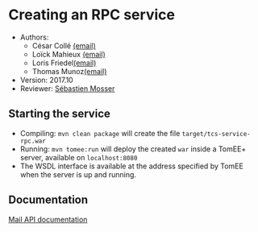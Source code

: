 # Creating an RPC service

  * Authors: 
	+ César Collé [(email)](cesar.colle@etu.unice.fr)
	+ Loïck Mahieux [(email)](loick.mahieux@etu.unice.fr)
	+ Loris Friedel[(email)](loris.friedel@etu.unice.fr)
	+ Thomas Munoz[(email)](thomas.munoz@etu.unice.fr)
  * Version: 2017.10 
  * Reviewer: [Sébastien Mosser](mosser@i3s.unice.fr)

## Starting the service

  * Compiling: `mvn clean package` will create the file `target/tcs-service-rpc.war`
  * Running: `mvn tomee:run` will deploy the created `war` inside a TomEE+ server, available on `localhost:8080`
  * The WSDL interface is available at the address specified by TomEE when the server is up and running.

## Documentation

[Mail API documentation](api.md)